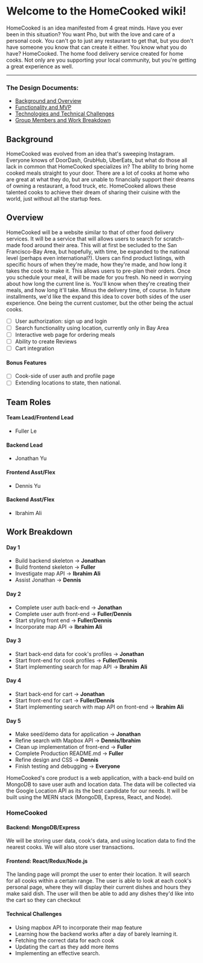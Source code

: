 # Welcome to the HomeCooked wiki!

HomeCooked is an idea manifested from 4 great minds.  Have you ever been in this situation? You want Pho, but with the love and care of a personal cook. You can't go to just any restaurant to get that, but you don't have someone you know that can create it either. You know what you do have? HomeCooked. The home food delivery service created for home cooks. Not only are you supporting your local community, but you're getting a great experience as well.

***

### The Design Documents: 
* [Background and Overview](https://github.com/lefuller/HomeCooked/wiki/Background-and-Overview)
* [Functionality and MVP](https://github.com/lefuller/HomeCooked/wiki/Functionality-and-MVP)
* [Technologies and Technical Challenges](https://github.com/lefuller/HomeCooked/wiki/Technologies-&-Technical-Challenges)
* [Group Members and Work Breakdown](https://github.com/lefuller/HomeCooked/wiki/Group-Members-&-Work-Breakdown)

## Background

HomeCooked was evolved from an idea that's sweeping Instagram.  Everyone knows of DoorDash, GrubHub, UberEats, but what do those all lack in common that HomeCooked specializes in? The ability to bring home cooked meals straight to your door.  There are a lot of cooks at home who are great at what they do, but are unable to financially support their dreams of owning a restaurant, a food truck, etc.  HomeCooked allows these talented cooks to achieve their dream of sharing their cuisine with the world, just without all the startup fees.  

## Overview 

HomeCooked will be a website similar to that of other food delivery services.  It will be a service that will allows users to search for scratch-made food around their area.  This will at first be secluded to the San Francisco-Bay Area, but hopefully, with time, be expanded to the national level (perhaps even international?). Users can find product listings, with specific hours of when they're made, how they're made, and how long it takes the cook to make it.  This allows users to pre-plan their orders. Once you schedule your meal, it will be made for you fresh.  No need in worrying about how long the current line is.  You'll know when they're creating their meals, and how long it'll take. Minus the delivery time, of course.  In future installments, we'd like the expand this idea to cover both sides of the user experience.  One being the current customer, but the other being the actual cooks. 

-  [ ] User authorization: sign up and login 
-  [ ] Search functionality using location, currently only in Bay Area
-  [ ] Interactive web page for ordering meals 
-  [ ] Ability to create Reviews 
-  [ ] Cart integration 

#### Bonus Features 
-  [ ] Cook-side of user auth and profile page 
-  [ ] Extending locations to state, then national.

## Team Roles 
#### Team Lead/Frontend Lead
  * Fuller Le
#### Backend Lead
  * Jonathan Yu
#### Frontend Asst/Flex
  * Dennis Yu
#### Backend Asst/Flex
  * Ibrahim Ali

## Work Breakdown 

#### Day 1
 * Build backend skeleton -> **Jonathan**
 * Build frontend skeleton -> **Fuller**
 * Investigate map API -> **Ibrahim Ali**
 * Assist Jonathan -> **Dennis**

#### Day 2
 * Complete user auth back-end -> **Jonathan**
 * Complete user auth front-end -> **Fuller/Dennis**
 * Start styling front end -> **Fuller/Dennis**
 * Incorporate map API -> **Ibrahim Ali**

#### Day 3
 * Start back-end data for cook's profiles -> **Jonathan**
 * Start front-end for cook profiles -> **Fuller/Dennis**
 * Start implementing search for map API -> **Ibrahim Ali**

#### Day 4
  * Start back-end for cart -> **Jonathan**
  * Start front-end for cart -> **Fuller/Dennis**
  * Start implementing search with map API on front-end -> **Ibrahim Ali**

#### Day 5
  * Make seed/demo data for application -> **Jonathan**
  * Refine search with Mapbox API -> **Dennis/Ibrahim**
  * Clean up implementation of front-end -> **Fuller**
  * Complete Production README.md -> **Fuller**
  * Refine design and CSS -> **Dennis**
  * Finish testing and debugging -> **Everyone**

HomeCooked's core product is a web application, with a back-end build on MongoDB to save user auth and location data. The data will be collected via the Google Location API as its the best candidate for our needs. It will be built using the MERN stack (MongoDB, Express, React, and Node). 

### HomeCooked

#### Backend: MongoDB/Express 

We will be storing user data, cook's data, and using location data to find the nearest cooks.  We will also store user transactions.

#### Frontend: React/Redux/Node.js 

The landing page will prompt the user to enter their location.  It will search for all cooks within a certain range.  The user is able to look at each cook's personal page, where they will display their current dishes and hours they make said dish.  The user will then be able to add any dishes they'd like into the cart so they can checkout 

#### Technical Challenges
* Using mapbox API to incorporate their map feature 
* Learning how the backend works after a day of barely learning it.
* Fetching the correct data for each cook
* Updating the cart as they add more items
* Implementing an effective search.